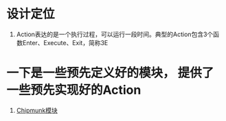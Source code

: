 # 设计定位
1. Action表达的是一个执行过程，可以运行一段时间。典型的Action包含3个函数Enter、Execute、Exit，简称3E

# 一下是一些预先定义好的模块， 提供了一些预先实现好的Action
1. [Chipmunk模块](module_chipmunk)
